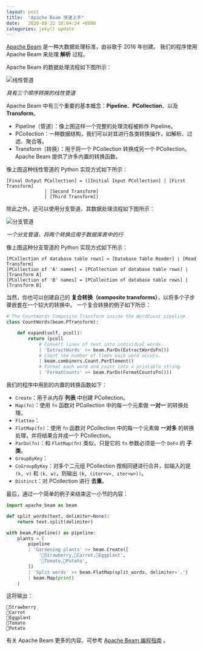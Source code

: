```yaml
---
layout: post
title:  "Apache Beam 快速上手"
date:   2020-08-22 10:04:34 +0800
categories: jekyll update
---
```

[Apache Beam](https://beam.apache.org/) 是一种大数据处理标准，由谷歌于 2016 年创建。
我们的程序使用 Apache Beam 来处理 **解析** 过程。

Apache Beam 的数据处理流程如下图所示：

![线性管道](https://beam.apache.org/images/design-your-pipeline-linear.svg)

*具有三个顺序转换的线性管道*

Apache Beam 中有三个重要的基本概念：**Pipeline**、**PCollection**、以及 **Transform**。

- Pipeline（管道）：像上图这样一个完整的处理流程被称作 Pipeline。
- PCollection：一种数据结构，我们可以对其进行各类转换操作，如解析、过滤、聚合等。
- Transform（转换）：用于将一个 PCollection 转换成另一个 PCollection。Apache Beam 提供了许多内置的转换函数。

像上图这种线性管道的 Python 实现方式如下所示：

```text
[Final Output PCollection] = ([Initial Input PCollection] | [First Transform]
              | [Second Transform]
              | [Third Transform])
```

除此之外，还可以使用分支管道，其数据处理流程如下图所示：

![分支管道](https://beam.apache.org/images/design-your-pipeline-multiple-pcollections.svg)

*一个分支管道，将两个转换应用于数据库表中的行*

像上图这种分支管道的 Python 实现方式如下所示：

```text
[PCollection of database table rows] = [Database Table Reader] | [Read Transform]
[PCollection of 'A' names] = [PCollection of database table rows] | [Transform A]
[PCollection of 'B' names] = [PCollection of database table rows] | [Transform B]
```

当然，你也可以创建自己的 **复合转换（composite transforms）**，以将多个子步骤嵌套在一个较大的转换中。
一个复合转换的例子如下所示：

```python
# The CountWords Composite Transform inside the WordCount pipeline.
class CountWords(beam.PTransform):

    def expand(self, pcoll):
        return (pcoll
            # Convert lines of text into individual words.
            | 'ExtractWords' >> beam.ParDo(ExtractWordsFn())
            # Count the number of times each word occurs.
            | beam.combiners.Count.PerElement()
            # Format each word and count into a printable string.
            | 'FormatCounts' >> beam.ParDo(FormatCountsFn()))
```

我们的程序中用到的内置的转换函数如下：

- `Create`：用于从内存 **列表** 中创建 PCollection。
- `Map(fn)`：使用 ``fn`` 函数对 PCollection 中的每一个元素做 **一对一** 的转换处理。
- `Flatten`：
- `FlatMap(fn)`：使用 ``fn`` 函数对 PCollection 中的每一个元素做 **一对多** 的转换处理，并将结果合并成一个 PCollection。
- `ParDo(fn)`：和 ``FlatMap(fn)`` 类似，只是它的 ``fn`` 参数必须是一个 ``DoFn`` 的 **子类**。
- `GroupByKey`：
- `CoGroupByKey`：对多个二元组 PCollection 按相同键进行合并，如输入的是 ``(k, v)`` 和 ``(k, w)``，则输出 ``(k, (iter<v>, iter<w>))``。
- `Distinct`：对 PCollection 进行 **去重**。

最后，通过一个简单的例子来结束这一小节的内容：

```python
import apache_beam as beam

def split_words(text, delimiter=None):
    return text.split(delimiter)

with beam.Pipeline() as pipeline:
    plants = (
        pipeline
        | 'Gardening plants' >> beam.Create([
            '🍓Strawberry,🥕Carrot,🍆Eggplant',
            '🍅Tomato,🥔Potato',
        ])
        | 'Split words' >> beam.FlatMap(split_words, delimiter=',')
        | beam.Map(print)
    )
```

这将输出：

```text
🍓Strawberry
🥕Carrot
🍆Eggplant
🍅Tomato
🥔Potato
```

有关 Apache Beam 更多的内容，可参考 [Apache Beam 编程指南](https://beam.apache.org/documentation/programming-guide/) 。
